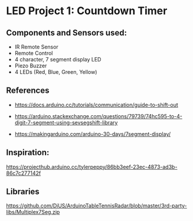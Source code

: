 # LED Project 1: Countdown Timer

## Components and Sensors used:

- IR Remote Sensor
- Remote Control 
- 4 character, 7 segment display LED
- Piezo Buzzer
- 4 LEDs (Red, Blue, Green, Yellow)

## References

- https://docs.arduino.cc/tutorials/communication/guide-to-shift-out
- https://arduino.stackexchange.com/questions/79739/74hc595-to-4-digit-7-segment-using-sevsegshift-library

- https://makingarduino.com/arduino-30-days/7segment-display/

## Inspiration:
https://projecthub.arduino.cc/tylerpeppy/86bb3eef-23ec-4873-ad3b-86c7c277142f

## Libraries

https://github.com/DiUS/ArduinoTableTennisRadar/blob/master/3rd-party-libs/Multiplex7Seg.zip

